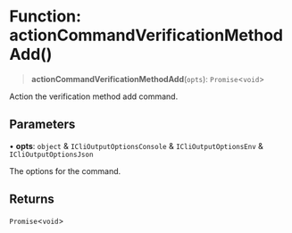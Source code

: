# Function: actionCommandVerificationMethodAdd()

> **actionCommandVerificationMethodAdd**(`opts`): `Promise`\<`void`\>

Action the verification method add command.

## Parameters

• **opts**: `object` & `ICliOutputOptionsConsole` & `ICliOutputOptionsEnv` & `ICliOutputOptionsJson`

The options for the command.

## Returns

`Promise`\<`void`\>

